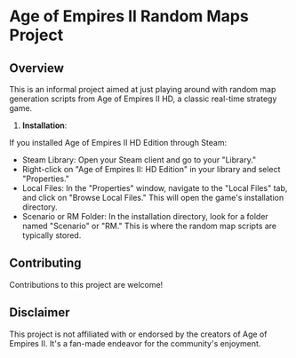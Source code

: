 # Age of Empires II Random Maps Project

## Overview

This is an informal project aimed at just playing around with random map generation scripts from Age of Empires II HD, a classic real-time strategy game.

1. **Installation**:

If you installed Age of Empires II HD Edition through Steam:

* Steam Library: Open your Steam client and go to your "Library."
* Right-click on "Age of Empires II: HD Edition" in your library and select "Properties."
* Local Files: In the "Properties" window, navigate to the "Local Files" tab, and click on "Browse Local Files." This will open the game's installation directory.
* Scenario or RM Folder: In the installation directory, look for a folder named "Scenario" or "RM." This is where the random map scripts are typically stored.

## Contributing

Contributions to this project are welcome!

## Disclaimer

This project is not affiliated with or endorsed by the creators of Age of Empires II. It's a fan-made endeavor for the community's enjoyment.

